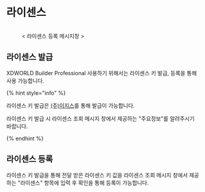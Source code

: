 # 라이센스

<figure><img src=".gitbook/assets/licence_1.png" alt=""><figcaption><p>&#x3C; 라이센스 등록 메시지창 ></p></figcaption></figure>

## 라이센스 발급

XDWORLD Builder Professional 사용하기 위해서는 라이센스 키 발급, 등록을 통해 사용 가능합니다.

{% hint style="info" %}

라이센스 키 발급은 [(주)이지스](https://www.egiskorea.com/)를 통해 발급이 가능합니다.

라이센스 키 발급 시 라이센스 조회 메시지 창에서 제공하는 "주요정보"를 알려주시기 바랍니다.

{% endhint %}

## 라이센스 등록

라이센스 키 발급을 통해 전달 받은 라이센스 키 값을 라이센스 조회 메시지 창에서 제공하는 "라이센스" 항목에 입력 후 확인을 통해 등록이 가능합니다.
